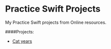 Practice Swift Projects
=================

My Practice Swift projects from Online resources.

####Projects: 
 * [Cat years](https://github.com/prakashn27/my-Swift_Projects/tree/master/CatYears)


